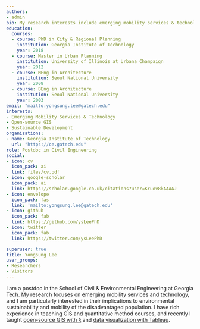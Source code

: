 ```yaml
---
authors:
- admin
bio: My research interests include emerging mobility services & technology, urban informatics & geospatial data science, and sustainable development. 
education:
  courses:
  - course: PhD in City & Regional Planning
    institution: Georgia Institute of Technology 
    year: 2018
  - course: Master in Urban Planning
    institution: University of Illinois at Urbana Champaign 
    year: 2012
  - course: MEng in Architecture
    institution: Seoul National University
    year: 2008
  - course: BEng in Architecture
    institution: Seoul National University
    year: 2003
email: "mailto:yongsung.lee@gatech.edu"
interests:
- Emerging Mobility Services & Technology
- Open-source GIS
- Sustainable Development
organizations:
- name: Georgia Institute of Technology
  url: "https://ce.gatech.edu"
role: Postdoc in Civil Engineering
social:
- icon: cv
  icon_pack: ai
  link: files/cv.pdf
- icon: google-scholar
  icon_pack: ai
  link: https://scholar.google.co.uk/citations?user=KYuov8kAAAAJ
- icon: envelope
  icon_pack: fas
  link: 'mailto:yongsung.lee@gatech.edu'
- icon: github
  icon_pack: fab
  link: https://github.com/ysLeePhD
- icon: twitter
  icon_pack: fab
  link: https://twitter.com/ysLeePhD

superuser: true
title: Yongsung Lee
user_groups:
- Researchers
- Visitors
---
```


I am a postdoc in the School of Civil & Environmental Engineering at Georgia Tech. My research focuses on emerging mobility services and technology, and I am particularly interested in their implications to environmental sustainability and mobility of the disadvantaged population. I have rich experience in teaching GIS and quantitative method courses, and recently I taught [open-source GIS with `R`](https://rpubs.com/spring19cp6521) and [data visualization with Tableau](https://public.tableau.com/profile/yongsung.lee#!/).